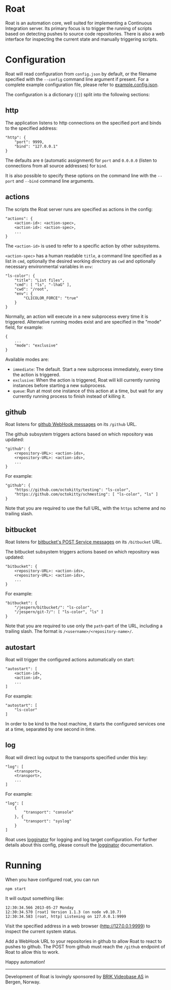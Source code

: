 Roat
====
Roat is an automation core, well suited for implementing a Continuous
Integration server. Its primary focus is to trigger the running of scripts
based on detecting pushes to source code repositories. There is also a web
interface for inspecting the current state and manually triggering scripts.

Configuration
=============
Roat will read configuration from `config.json` by default, or the filename
specified with the `--config` command line argument if present. For a complete
example configuration file, please refer to
[example.config.json](example.config.json).

The configuration is a dictionary (`{}`) split into the following sections:

http
----
The application listens to http connections on the specified port and binds to
the specified address:

    "http": {
        "port": 9999,
        "bind": "127.0.0.1"
    }

The defaults are `0` (automatic assignment) for `port` and `0.0.0.0` (listen
to connections from all source addresses) for `bind`.

It is also possible to specify these options on the command line with the
`--port` and `--bind` command line arguments.

actions
-------
The scripts the Roat server runs are specified as actions in the config:

    "actions": {
        <action-id>: <action-spec>,
        <action-id>: <action-spec>,
        ...
    }

The `<action-id>` is used to refer to a specific action by other subsystems.

`<action-spec>` has a human readable `title`, a command line specified as a
list in `cmd`, optionally the desired working directory as `cwd` and
optionally necessary environmental variables in `env`:

    "ls-color": {
        "title": "List files",
        "cmd": [ "ls", "-lhaG" ],
        "cwd": "/root",
        "env": {
            "CLICOLOR_FORCE": "true"
        }
    }

Normally, an action will execute in a new subprocess every time it is
triggered. Alternative running modes exist and are specified in the "mode"
field, for example:

    {
        ...
        "mode": "exclusive"
    }

Available modes are:

 * `immediate`: The default. Start a new subprocess immediately, every time
    the action is triggered.
 * `exclusive`: When the action is triggered, Roat will kill currently running
    instances before starting a new subprocess.
 * `queue`: Run at most one instance of this action at a time, but wait for
    any currently running process to finish instead of killing it.

github
------
Roat listens for [github WebHook messages][githubWebhook] on its `/github` URL.

[githubWebhook]: https://help.github.com/articles/post-receive-hooks

The github subsystem triggers actions based on which repository was updated:

    "github": {
        <repository-URL>: <action-ids>,
        <repository-URL>: <action-ids>,
        ...
    }

For example:

    "github": {
        "https://github.com/octokitty/testing": "ls-color",
        "https://github.com/octokitty/schmesting": [ "ls-color", "ls" ]
    }

Note that you are required to use the full URL, with the `https` scheme and no
trailing slash.

bitbucket
---------
Roat listens for [bitbucket's POST Service messages][bitbucketPOST] on its
`/bitbucket` URL.

[bitbucketPOST]: https://confluence.atlassian.com/display/BITBUCKET/POST+Service+Management

The bitbucket subsystem triggers actions based on which repository was updated:

    "bitbucket": {
        <repository-URL>: <action-ids>,
        <repository-URL>: <action-ids>,
        ...
    }

For example:

    "bitbucket": {
        "/jespern/bitbucket/": "ls-color",
        "/jespern/git-7/": [ "ls-color", "ls" ]
    }

Note that you are required to use only the `path`-part of the URL, including a
trailing slash. The format is `/<username>/<repository-name>/`.

autostart
---------
Roat will trigger the configured actions automatically on start:

    "autostart": [
        <action-id>,
        <action-id>,
        ...
    ]

For example:

    "autostart": [
        "ls-color"
    ]

In order to be kind to the host machine, it starts the configured services one
at a time, separated by one second in time.

log
---
Roat will direct log output to the transports specified under this key:

    "log": [
        <transport>,
        <transport>,
        ...
    ]

For example:

    "log": [
        {
            "transport": "console"
        }, {
            "transport": "syslog"
        }
    ]

Roat uses [logginator][logginator] for logging and log target configuration.
For further details about this config, please consult the
[logginator][logginator] documentation.

[logginator]: https://github.com/brikteknologier/logginator


Running
=======
When you have configured roat, you can run

    npm start

It will output something like:

    12:30:34.566 2013-05-27 Monday
    12:30:34.570 [roat] Version 1.1.3 (on node v0.10.7)
    12:30:34.583 [roat, http] Listening on 127.0.0.1:9999

Visit the specified address in a web browser (http://127.0.0.1:9999) to
inspect the current system status.

Add a WebHook URL to your repositories in github to allow Roat to react to
pushes to github. The POST from github must reach the `/github` endpoint of
Roat to allow this to work.

Happy automation!

----

Development of Roat is lovingly sponsored by 
[BRIK Videobase AS](http://www.github.com/brikteknologier) in Bergen, Norway.
